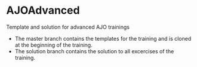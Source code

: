 AJOAdvanced
===========

Template and solution for advanced AJO trainings

- The master branch contains the templates for the training and is cloned at the beginning of the training.
- The solution branch contains the solution to all excercises of the training.
